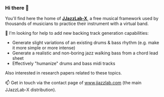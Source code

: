 ### Hi there :musical_note:

You'll find here the home of **[JJazzLab-X](https://github.com/jjazzboss/JJazzLab-X)**, a free musical framework used by thousands of musicians to practice their instrument with a virtual band.

 🤔 I'm looking for help to add new backing track generation capabilities:
 - Generate slight variations of an existing drums & bass rhythm (e.g. make it more simple or more intense)
 - Generate a realistic and non-boring jazz walking bass from a chord lead sheet
 - Effectively "humanize" drums and bass midi tracks
 
 Also interested in research papers related to these topics.
 
📫 Get in touch via the contact page of www.jjazzlab.com (the main JJazzLab-X distribution).
